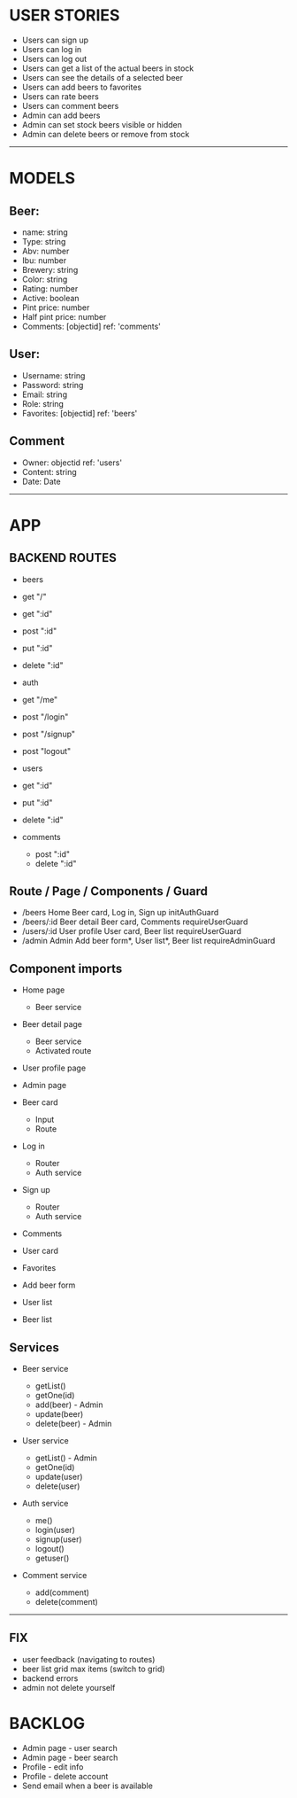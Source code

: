 # USER STORIES

 - Users can sign up
 - Users can log in
 - Users can log out
 - Users can get a list of the actual beers in stock
 - Users can see the details of a selected beer
 - Users can add beers to favorites
 - Users can rate beers
 - Users can comment beers
 - Admin can add beers
 - Admin can set stock beers visible or hidden
 - Admin can delete beers or remove from stock

--------------------------------------------------

# MODELS

## Beer:
  - name: string
  - Type: string
  - Abv: number
  - Ibu: number
  - Brewery: string
  - Color: string
  - Rating: number
  - Active: boolean
  - Pint price: number
  - Half pint price: number
  - Comments: [objectid] ref: 'comments'

## User:
  - Username: string
  - Password: string
  - Email: string
  - Role: string
  - Favorites: [objectid] ref: 'beers'

## Comment
  - Owner: objectid ref: 'users'
  - Content: string
  - Date: Date

--------------------------------------------------

# APP

## BACKEND ROUTES
 - beers
  - get "/"
  - get ":id"
  - post ":id"
  - put ":id"
  - delete ":id"

 - auth
  - get "/me"
  - post "/login"
  - post "/signup"
  - post "logout"

 - users
  - get ":id"
  - put ":id"
  - delete ":id"

- comments
  - post ":id"
  - delete ":id"

##      Route           /           Page             /          Components                    /          Guard
  -    /beers                       Home                 Beer card, Log in, Sign up                  initAuthGuard
  -  /beers/:id                  Beer detail                 Beer card, Comments                     requireUserGuard
  -   /users/:id                User profile               User card, Beer list                     requireUserGuard
  -   /admin                        Admin               Add beer form*, User list*, Beer list        requireAdminGuard

## Component imports
- Home page
  - Beer service

- Beer detail page
  - Beer service
  - Activated route

- User profile page

- Admin page

- Beer card
  - Input
  - Route

- Log in
  - Router
  - Auth service

- Sign up
  - Router
  - Auth service

- Comments
- User card
- Favorites
- Add beer form
- User list
- Beer list

## Services

  - Beer service
    - getList()
    - getOne(id)
    - add(beer) - Admin
    - update(beer)
    - delete(beer) - Admin

  - User service
    - getList() - Admin
    - getOne(id)
    - update(user)
    - delete(user)

  - Auth service
    - me()
    - login(user)
    - signup(user)
    - logout()
    - getuser()

  - Comment service
    - add(comment)
    - delete(comment)

--------------------------------------------------
## FIX

- user feedback (navigating to routes)
- beer list grid max items (switch to grid)
- backend errors
- admin not delete yourself


# BACKLOG

- Admin page - user search
- Admin page - beer search
- Profile - edit info
- Profile - delete account
- Send email when a beer is available
